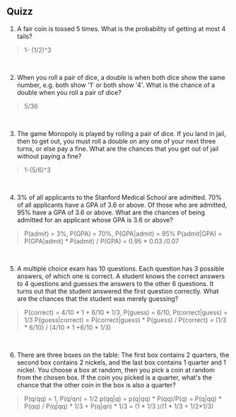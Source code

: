 ## Quizz

1. A fair coin is tossed 5 times. What is the probability of getting at most 4 tails?

> 1- (1/2)^3
<br>

2. When you roll a pair of dice, a double is when both dice show the same number, e.g. both show '1' or both show '4'. What is the chance of a double when you roll a pair of dice?

> 5/36
<br>

3. The game Monopoly is played by rolling a pair of dice. If you land in jail, then to get out, you must roll a double on any one of your next three turns, or else pay a fine. What are the chances that you get out of jail without paying a fine?

>1-(5/6)^3
<br>

4. 3% of all applicants to the Stanford Medical School are admitted. 70% of all applicants have a GPA of 3.6 or above. Of those who are admitted, 95% have a GPA of 3.6 or above.
What are the chances of being admitted for an applicant whose GPA is 3.6 or above?

> P(admit) = 3%, P(GPA) = 70%, P(GPA|admit) = 95% 
> P(admit|GPA) = P(GPA|admit) * P(admit) / P(GPA) = 0.95 * 0.03 /0.07 

<br>

5. A multiple choice exam has 10 questions. Each question has 3 possible answers, of which one is correct. A student knows the correct answers to 4 questions and guesses the answers to the other 6 questions.
It turns out that the student answered the first question correctly. What are the chances that the student was merely guessing?
> P(correct) = 4/10 * 1 + 6/10 * 1/3, P(guess) = 6/10, P(correct|guess) =  1/3 
> P(guess|correct) = P(correct|guess) * P(guess) / P(correct) = (1/3 * 6/10) / (4/10 * 1 +6/10 * 1/3)

<br>

6. There are three boxes on the table: The first box contains 2 quarters, the second box contains 2 nickels, and the last box contains 1 quarter and 1 nickel. You choose a box at random, then you pick a coin at random from the chosen box.
If the coin you picked is a quarter, what's the chance that the other coin in the box is also a quarter?

> P(q/qq) = 1, P(q/qn) = 1/2 
> p(qq|q) = p(q|qq) * P(qq)/P(q) = P(q|qq) * P(qq) / P(q|qq) * 1/3 + P(q|qn) * 1/3 = (1 * 1/3 )/(1 * 1/3 + 1/2*1/3) 
